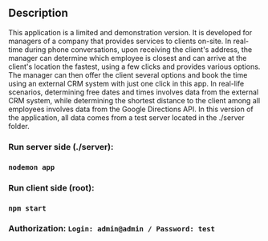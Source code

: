 ## Description
This application is a limited and demonstration version. It is developed for managers of a company that provides services to clients on-site. In real-time during phone conversations, upon receiving the client's address, the manager can determine which employee is closest and can arrive at the client's location the fastest, using a few clicks and provides various options. The manager can then offer the client several options and book the time using an external CRM system with just one click in this app. In real-life scenarios, determining free dates and times involves data from the external CRM system, while determining the shortest distance to the client among all employees involves data from the Google Directions API. In this version of the application, all data comes from a test server located in the ./server folder.

### Run server side (./server):
### `nodemon app`
###
### Run client side (root):
### `npm start`
###
### Authorization: `Login: admin@admin / Password: test`
